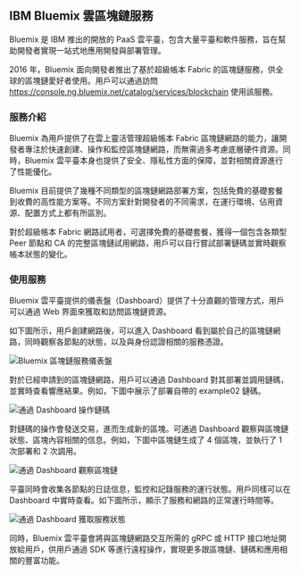﻿## IBM Bluemix 雲區塊鏈服務

Bluemix 是 IBM 推出的開放的 PaaS 雲平臺，包含大量平臺和軟件服務，旨在幫助開發者實現一站式地應用開發與部署管理。

2016 年，Bluemix 面向開發者推出了基於超級帳本 Fabric 的區塊鏈服務，供全球的區塊鏈愛好者使用。用戶可以通過訪問 https://console.ng.bluemix.net/catalog/services/blockchain 使用該服務。

### 服務介紹

Bluemix 為用戶提供了在雲上靈活管理超級帳本 Fabric 區塊鏈網路的能力，讓開發者專注於快速創建、操作和監控區塊鏈網路，而無需過多考慮底層硬件資源。同時，Bluemix 雲平臺本身也提供了安全、隱私性方面的保障，並對相關資源進行了性能優化。

Bluemix 目前提供了幾種不同類型的區塊鏈網路部署方案，包括免費的基礎套餐到收費的高性能方案等。不同方案針對開發者的不同需求，在運行環境、佔用資源、配置方式上都有所區別。

對於超級帳本 Fabric 網路試用者，可選擇免費的基礎套餐，獲得一個包含各類型 Peer 節點和 CA 的完整區塊鏈試用網路，用戶可以自行嘗試部署鏈碼並實時觀察帳本狀態的變化。

### 使用服務

Bluemix 雲平臺提供的儀表盤（Dashboard）提供了十分直觀的管理方式，用戶可以通過 Web 界面來獲取和訪問區塊鏈資源。

如下圖所示，用戶創建網路後，可以進入 Dashboard 看到屬於自己的區塊鏈網路，同時觀察各節點的狀態，以及與身份認證相關的服務憑證。

![Bluemix 區塊鏈服務儀表盤](_images/bluemix_dashboard.png)

對於已經申請到的區塊鏈網路，用戶可以通過 Dashboard 對其部署並調用鏈碼，並實時查看響應結果。例如，下圖中展示了部署自帶的 example02 鏈碼。

![通過 Dashboard 操作鏈碼](_images/bluemix_chaincode.png)

對鏈碼的操作會發送交易，進而生成新的區塊。可通過 Dashboard 觀察與區塊鏈狀態、區塊內容相關的信息。例如，下圖中區塊鏈生成了 4 個區塊，並執行了 1 次部署和 2 次調用。

![通過 Dashboard 觀察區塊鏈](_images/bluemix_blockchain.png)

平臺同時會收集各節點的日誌信息，監控和記錄服務的運行狀態。用戶同樣可以在 Dashboard 中實時查看。如下圖所示，顯示了服務和網路的正常運行時間等。

![通過 Dashboard 獲取服務狀態](_images/bluemix_status.png)

同時，Bluemix 雲平臺會將與區塊鏈網路交互所需的 gRPC 或 HTTP 接口地址開放給用戶，供用戶通過 SDK 等進行遠程操作，實現更多跟區塊鏈、鏈碼和應用相關的豐富功能。